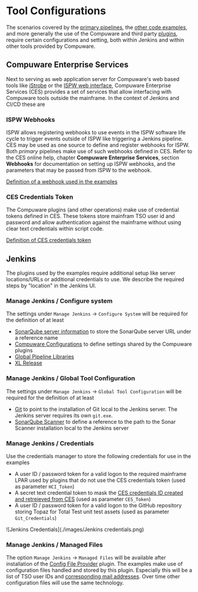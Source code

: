 # <a id="Tool Configurations"></a> Tool Configurations
The scenarios covered by the [primary pipelines](../pipelines/pipelines.html), the [other code examples](../code_examples/code_examples.html), and more generally the use of the Compuware and third party [plugins](../plugins/plugins.html), require certain configurations and setting, both within Jenkins and within other tools provided by Compuware.

## <a id="Compuware Enterprise Services"></a> Compuware Enterprise Services
Next to serving as web application server for Compuware's web based tools like [iStrobe](https://compuware.com/strobe-mainframe-performance-monitoring/) or the [ISPW web interface](https://compuware.com/ispw-source-code-management/), Compuware Enterprise Services (CES) provides a set of services that allow interfacing with Compuware tools outside the mainframe. In the context of Jenkins and CI/CD these are

### <a id="ISPW Webhooks"></a> ISPW Webhooks
ISPW allows registering webhooks to use events in the ISPW software life cycle to trigger events outside of ISPW like triggering a Jenkins pipeline. CES may be used as one source to define and register webhooks for ISPW. Both *primary* pipelines make use of such webhooks defined in CES. Refer to the CES online help, chapter **Compuware Enterprise Services**, section **Webhooks** for documentation on setting up ISPW webhooks, and the parameters that may be passed from ISPW to the webhook.

[Definition of a webhook used in the examples](./webhook_setup.html)

### <a id="CES Credentials Token"></a> CES Credentials Token
The Compuware plugins (and other operations) make use of credential tokens defined in CES. These tokens store mainfram TSO user id and password and allow authentication against the mainframe without using clear text credentials within script code. 

[Definition of CES credentials token](./CES_credentials_token.html)

## <a id="Jenkins"></a> Jenkins
The plugins used by the examples require additional setup like server locations/URLs or additional credentials to use. We describe the required steps by "location" in the Jenkins UI.

### <a id="Configure system"></a> Manage Jenkins / Configure system
The settings under `Manage Jenkins` -> `Configure System` will be required for the definition of at least
- [SonarQube server information](./SonarQube_server.html) to store the SonarQube server URL under a reference name
- [Compuware Configurations](./Compuware_configurations.html) to define settings shared by the Compuware plugins
- [Global Pipeline Libraries](./Pipeline_libraries_config.html)
- [XL Release](./XLR_config.html)

### <a id="Global Tool Configuration"></a> Manage Jenkins / Global Tool Configuration
The settings under `Manage Jenkins` -> `Global Tool Configuration` will be required for the definition of at least
- [Git](./Jenkins_Git_config.html) to point to the installation of Git local to the Jenkins server. The Jenkins server requires its own `git.exe`.
- [SonarQube Scanner](./SonarQube_scanner.html) to define a reference to the path to the Sonar Scanner installation local to the Jenkins server

### <a id="Credentials"></a> Manage Jenkins / Credentials
Use the credentials manager to store the following credentials for use in the examples

- A user ID / password token for a valid logon to the required mainframe LPAR used by plugins that do not use the CES credentials token (used as parameter `HCI_Token`)
- A secret text credential token to mask the [CES credentials ID created and retreieved from CES](CES_credentials_token.html) (used as parameter `CES_Token`)
- A user ID / password token for a valid logon to the GitHub repository storing Topaz for Total Test unit test assets (used as parameter `Git_Credentials`)

![Jenkins Credentials](./images/Jenkins credentials.png)

### <a id="Managed Files"></a> Manage Jenkins / Managed Files
The option `Manage Jenkins` -> `Managed Files` will be available after installation of the [Config File Provider](https://wiki.jenkins.io/display/JENKINS/Config+File+Provider+Plugin) plugin. The examples make use of configuration files handled and stored by this plugin. Especially this will be a list of TSO user IDs and [corresponding mail addresses](./Config_Files.html). Over time other configuration files will use the same technology.